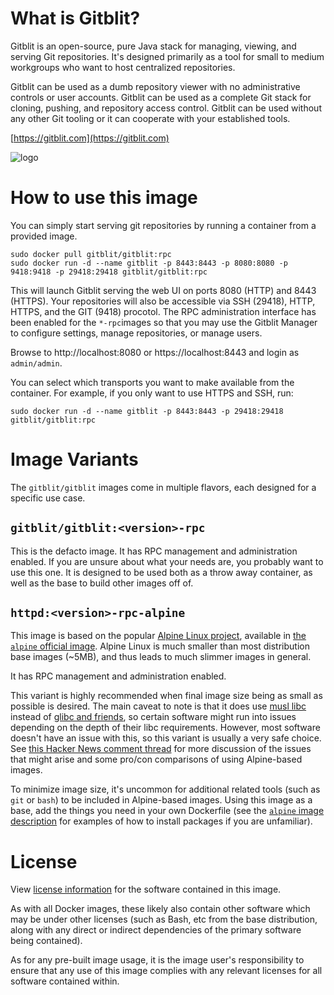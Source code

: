 # What is Gitblit?

Gitblit is an open-source, pure Java stack for managing, viewing, and serving Git repositories.
It's designed primarily as a tool for small to medium workgroups who want to host centralized repositories.

Gitblit can be used as a dumb repository viewer with no administrative controls or user accounts.
Gitblit can be used as a complete Git stack for cloning, pushing, and repository access control.
Gitblit can be used without any other Git tooling or it can cooperate with your established tools.

[https://gitblit.com](https://gitblit.com)

![logo](https://github.com/gitblit/gitblit/raw/v1.9.0/src/main/resources/gitblt2.png)



# How to use this image

You can simply start serving git repositories by running a container from a provided image.

```console
sudo docker pull gitblit/gitblit:rpc
sudo docker run -d --name gitblit -p 8443:8443 -p 8080:8080 -p 9418:9418 -p 29418:29418 gitblit/gitblit:rpc
```

This will launch Gitblit serving the web UI on ports 8080 (HTTP) and 8443 (HTTPS).  Your repositories will also be accessible via SSH (29418), HTTP, HTTPS, and the GIT (9418) procotol.  The RPC administration interface has been enabled for the `*-rpc`images so that you may use the Gitblit Manager to configure settings, manage repositories, or manage users.

Browse to http://localhost:8080 or https://localhost:8443 and login as `admin/admin`.

You can select which transports you want to make available from the container. For example, if you only want to use HTTPS and SSH, run:

```console
sudo docker run -d --name gitblit -p 8443:8443 -p 29418:29418 gitblit/gitblit:rpc
```


# Image Variants
The `gitblit/gitblit` images come in multiple flavors, each designed for a specific use case.

## `gitblit/gitblit:<version>-rpc`

This is the defacto image. It has RPC management and administration enabled. If you are unsure about what your needs are, you probably want to use this one. It is designed to be used both as a throw away container, as well as the base to build other images off of.

## `httpd:<version>-rpc-alpine`

This image is based on the popular [Alpine Linux project](http://alpinelinux.org), available in [the `alpine` official image](https://hub.docker.com/_/alpine). Alpine Linux is much smaller than most distribution base images (~5MB), and thus leads to much slimmer images in general.

It has RPC management and administration enabled.

This variant is highly recommended when final image size being as small as possible is desired. The main caveat to note is that it does use [musl libc](http://www.musl-libc.org) instead of [glibc and friends](http://www.etalabs.net/compare_libcs.html), so certain software might run into issues depending on the depth of their libc requirements. However, most software doesn't have an issue with this, so this variant is usually a very safe choice. See [this Hacker News comment thread](https://news.ycombinator.com/item?id=10782897) for more discussion of the issues that might arise and some pro/con comparisons of using Alpine-based images.

To minimize image size, it's uncommon for additional related tools (such as `git` or `bash`) to be included in Alpine-based images. Using this image as a base, add the things you need in your own Dockerfile (see the [`alpine` image description](https://hub.docker.com/_/alpine/) for examples of how to install packages if you are unfamiliar).

# License

View [license information](https://raw.githubusercontent.com/gitblit/gitblit/master/LICENSE) for the software contained in this image.

As with all Docker images, these likely also contain other software which may be under other licenses (such as Bash, etc from the base distribution, along with any direct or indirect dependencies of the primary software being contained).

As for any pre-built image usage, it is the image user's responsibility to ensure that any use of this image complies with any relevant licenses for all software contained within.

